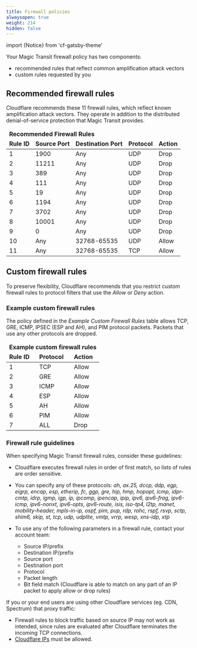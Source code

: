 ```yaml
---
title: Firewall policies
alwaysopen: true
weight: 214
hidden: false
---
```


import {Notice} from 'cf-gatsby-theme'

Your Magic Transit firewall policy has two components:

* recommended rules that reflect common amplification attack vectors
* custom rules requested by you

## Recommended firewall rules

Cloudflare recommends these 11 firewall rules, which reflect known amplification attack vectors. They operate in addition to the distributed denial-of-service protection that Magic Transit provides.

<table>
  <thead>
    <tr>
      <td colspan="5" ><strong>Recommended Firewall Rules</strong></td>
    </tr>
    <tr>
      <td><strong>Rule ID</strong></td>
      <td><strong>Source Port</strong></td>
      <td><strong>Destination Port</strong></td>
      <td><strong>Protocol</strong></td>
      <td><strong>Action</strong></td>
    </tr>
  </thead>
  <tbody>
    <tr>
      <td>1</td>
      <td>1900</td>
      <td>Any</td>
      <td>UDP</td>
      <td>Drop</td>
    </tr>
    <tr>
      <td>2</td>
      <td>11211</td>
      <td>Any</td>
      <td>UDP</td>
      <td>Drop</td>
    </tr>
    <tr>
      <td>3</td>
      <td>389</td>
      <td>Any</td>
      <td>UDP</td>
      <td>Drop</td>
    </tr>
    <tr>
      <td>4</td>
      <td>111</td>
      <td>Any</td>
      <td>UDP</td>
      <td>Drop</td>
    </tr>
    <tr>
      <td>5</td>
      <td>19</td>
      <td>Any</td>
      <td>UDP</td>
      <td>Drop</td>
    </tr>
    <tr>
      <td>6</td>
      <td>1194</td>
      <td>Any</td>
      <td>UDP</td>
      <td>Drop</td>
    </tr>
    <tr>
      <td>7</td>
      <td>3702</td>
      <td>Any</td>
      <td>UDP</td>
      <td>Drop</td>
    </tr>
    <tr>
      <td>8</td>
      <td>10001</td>
      <td>Any</td>
      <td>UDP</td>
      <td>Drop</td>
    </tr>
    <tr>
      <td>9</td>
      <td>0</td>
      <td>Any</td>
      <td>UDP</td>
      <td>Drop</td>
    </tr>
    <tr>
      <td>10</td>
      <td>Any</td>
      <td>32768-65535</td>
      <td>UDP</td>
      <td>Allow</td>
    </tr>
    <tr>
      <td>11</td>
      <td>Any</td>
      <td>32768-65535</td>
      <td>TCP</td>
      <td>Allow</td>
    </tr>
  </tbody>
</table>

## Custom firewall rules

To preserve flexibility, Cloudflare recommends that you restrict custom firewall rules to protocol filters that use the _Allow_ or _Deny_ action.

### Example custom firewall rules

The policy defined in the _Example Custom Firewall Rules_ table allows TCP, GRE, ICMP, IPSEC (ESP and AH), and PIM protocol packets. Packets that use any other protocols are dropped.

<table>
  <thead>
    <tr>
      <td colspan="3" ><strong>Example custom firewall rules</strong></td>
    </tr>
    <tr>
      <td><strong>Rule ID</strong></td>
      <td><strong>Protocol</strong></td>
      <td><strong>Action</strong></td>
    </tr>
  </thead>
  <tbody>
    <tr>
      <td>1</td>
      <td>TCP</td>
      <td>Allow</td>
    </tr>
    <tr>
      <td>2</td>
      <td>GRE</td>
      <td>Allow</td>
    </tr>
    <tr>
      <td>3</td>
      <td>ICMP</td>
      <td>Allow</td>
    </tr>
    <tr>
      <td>4</td>
      <td>ESP</td>
      <td>Allow</td>
    </tr>
    <tr>
      <td>5</td>
      <td>AH</td>
      <td>Allow</td>
    </tr>
    <tr>
      <td>6</td>
      <td>PIM</td>
      <td>Allow</td>
    </tr>
    <tr>
      <td>7</td>
      <td>ALL</td>
      <td>Drop</td>
    </tr>
  </tbody>
</table>

### Firewall rule guidelines

When specifying Magic Transit firewall rules, consider these guidelines:

* Cloudflare executes firewall rules in order of first match, so lists of rules are order sensitive.

* You can specify any of these protocols:
_ah, ax.25, dccp, ddp, egp, eigrp, encap, esp, etherip, fc, ggp, gre, hip, hmp, hopopt, icmp, idpr-cmtp, idrp, igmp, igp, ip, ipcomp, ipencap, ipip, ipv6, ipv6-frag, ipv6-icmp, ipv6-nonxt, ipv6-opts, ipv6-route, isis, iso-tp4, l2tp, manet, mobility-header, mpls-in-ip, ospf, pim, pup, rdp, rohc, rspf, rsvp, sctp, shim6, skip, st, tcp, udp, udplite, vmtp, vrrp, wesp, xns-idp, xtp_

* To use any of the following parameters in a firewall rule, contact your account team:
  * Source IP/prefix
  * Destination IP/prefix
  * Source port
  * Destination port
  * Protocol
  * Packet length
  * Bit field match (Cloudflare is able to match on any part of an IP packet to apply allow or drop rules)


<Notice type="info">

If you or your end users are using other Cloudflare services (eg. CDN, Spectrum) that proxy traffic:
* Firewall rules to block traffic based on source IP may not work as intended, since rules are evaluated after Cloudflare terminates the incoming TCP connections.
* [Cloudflare IPs](https://www.cloudflare.com/ips/) must be allowed.

</Notice>
